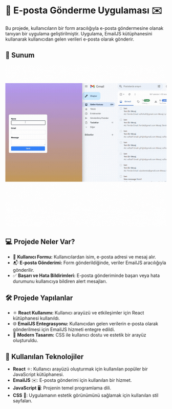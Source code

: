 # 📧 E-posta Gönderme Uygulaması ✉️

Bu projede, kullanıcıların bir form aracılığıyla e-posta göndermesine olanak tanıyan bir uygulama geliştirilmiştir. Uygulama, EmailJS kütüphanesini kullanarak kullanıcıdan gelen verileri e-posta olarak gönderir.

## 📸 Sunum
![Sunum](https://github.com/Fiartaks/37-React-Send-Email/blob/main/email/src/mesaj.gif) 


## 💻 Projede Neler Var?
- 📝 **Kullanıcı Formu:** Kullanıcılardan isim, e-posta adresi ve mesaj alır.
- 📬 **E-posta Gönderimi:** Form gönderildiğinde, veriler EmailJS aracılığıyla gönderilir.
- ✅ **Başarı ve Hata Bildirimleri:** E-posta gönderiminde başarı veya hata durumunu kullanıcıya bildiren alert mesajları.

## 🛠️ Projede Yapılanlar
- ⚛️ **React Kullanımı:** Kullanıcı arayüzü ve etkileşimler için React kütüphanesi kullanıldı.
- 🌐 **EmailJS Entegrasyonu:** Kullanıcıdan gelen verilerin e-posta olarak gönderilmesi için EmailJS hizmeti entegre edildi.
- 🎨 **Modern Tasarım:** CSS ile kullanıcı dostu ve estetik bir arayüz oluşturuldu.

## 🚀 Kullanılan Teknolojiler
- **React** ⚛️: Kullanıcı arayüzü oluşturmak için kullanılan popüler bir JavaScript kütüphanesi.
- **EmailJS** ✉️: E-posta gönderimi için kullanılan bir hizmet.
- **JavaScript** 🖥️: Projenin temel programlama dili.
- **CSS** 🎨: Uygulamanın estetik görünümünü sağlamak için kullanılan stil sayfaları.
